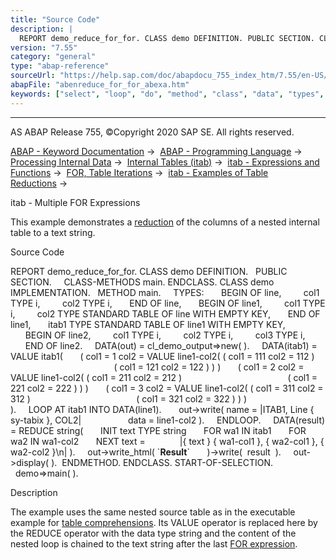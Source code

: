 ```yaml
---
title: "Source Code"
description: |
  REPORT demo_reduce_for_for. CLASS demo DEFINITION. PUBLIC SECTION. CLASS-METHODS main. ENDCLASS. CLASS demo IMPLEMENTATION. METHOD main. TYPES: BEGIN OF line, col1 TYPE i, col2 TYPE i, END OF line, BEGIN OF line1, col1 TYPE i, col2 TYPE STANDARD TABLE OF line WITH EMPTY KEY, END OF line1, itab1 T
version: "7.55"
category: "general"
type: "abap-reference"
sourceUrl: "https://help.sap.com/doc/abapdocu_755_index_htm/7.55/en-US/abenreduce_for_for_abexa.htm"
abapFile: "abenreduce_for_for_abexa.htm"
keywords: ["select", "loop", "do", "method", "class", "data", "types", "internal-table", "abenreduce", "for", "abexa"]
---
```


* * *

AS ABAP Release 755, ©Copyright 2020 SAP SE. All rights reserved.

[ABAP - Keyword Documentation](https://help.sap.com/doc/abapdocu_755_index_htm/7.55/en-US/abenabap.htm) →  [ABAP - Programming Language](https://help.sap.com/doc/abapdocu_755_index_htm/7.55/en-US/abenabap_reference.htm) →  [Processing Internal Data](https://help.sap.com/doc/abapdocu_755_index_htm/7.55/en-US/abenabap_data_working.htm) →  [Internal Tables (itab)](https://help.sap.com/doc/abapdocu_755_index_htm/7.55/en-US/abenitab.htm) →  [itab - Expressions and Functions](https://help.sap.com/doc/abapdocu_755_index_htm/7.55/en-US/abentable_processing_expr_func.htm) →  [FOR, Table Iterations](https://help.sap.com/doc/abapdocu_755_index_htm/7.55/en-US/abenfor_itab.htm) →  [itab - Examples of Table Reductions](https://help.sap.com/doc/abapdocu_755_index_htm/7.55/en-US/abentable_reductions_abexas.htm) → 

itab - Multiple FOR Expressions

This example demonstrates a [reduction](https://help.sap.com/doc/abapdocu_755_index_htm/7.55/en-US/abenconstructor_expression_reduce.htm) of the columns of a nested internal table to a text string.

Source Code

REPORT demo\_reduce\_for\_for.
CLASS demo DEFINITION.
  PUBLIC SECTION.
    CLASS-METHODS main.
ENDCLASS.
CLASS demo IMPLEMENTATION.
  METHOD main.
    TYPES:
      BEGIN OF line,
        col1 TYPE i,
        col2 TYPE i,
      END OF line,
      BEGIN OF line1,
        col1 TYPE i,
        col2 TYPE STANDARD TABLE OF line WITH EMPTY KEY,
      END OF line1,
      itab1 TYPE STANDARD TABLE OF line1 WITH EMPTY KEY,
      BEGIN OF line2,
        col1 TYPE i,
        col2 TYPE i,
        col3 TYPE i,
      END OF line2.
    DATA(out) = cl\_demo\_output=>new( ).
    DATA(itab1) = VALUE itab1(
      ( col1 = 1 col2 = VALUE line1-col2( ( col1 = 111 col2 = 112 )
                                          ( col1 = 121 col2 = 122 ) ) )
      ( col1 = 2 col2 = VALUE line1-col2( ( col1 = 211 col2 = 212 )
                                          ( col1 = 221 col2 = 222 ) ) )
      ( col1 = 3 col2 = VALUE line1-col2( ( col1 = 311 col2 = 312 )
                                          ( col1 = 321 col2 = 322 ) ) )
                             ).
    LOOP AT itab1 INTO DATA(line1).
      out->write( name = |ITAB1, Line { sy-tabix }, COL2|
                  data = line1-col2 ).
    ENDLOOP.
    DATA(result) = REDUCE string(
      INIT text TYPE string
      FOR wa1 IN itab1
      FOR wa2 IN wa1-col2
      NEXT text =
             |{ text } { wa1-col1 }, { wa2-col1 }, { wa2-col2 }\\n| ).
    out->write\_html( \`<b>Result</b>\`
      )->write(  result  ).
    out->display( ).  ENDMETHOD.
ENDCLASS.
START-OF-SELECTION.
  demo=>main( ).

Description

The example uses the same nested source table as in the executable example for [table comprehensions](https://help.sap.com/doc/abapdocu_755_index_htm/7.55/en-US/abentable_cmprhnsns_for_for_abexa.htm). Its VALUE operator is replaced here by the REDUCE operator with the data type string and the content of the nested loop is chained to the text string after the last [FOR expression](https://help.sap.com/doc/abapdocu_755_index_htm/7.55/en-US/abenfor_in_itab.htm).
